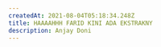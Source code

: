 ```yaml
---
createdAt: 2021-08-04T05:18:34.248Z
title: HAAAAHHH FARID KINI ADA EKSTRAKNY
description: Anjay Doni
---
```


